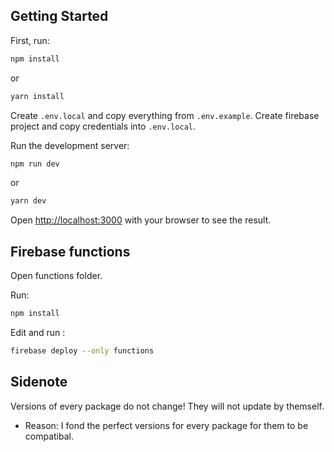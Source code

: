 ## Getting Started

First, run:

```bash
npm install
```
or
```bash
yarn install
```

Create `.env.local` and copy everything from `.env.example`.
Create firebase project and copy credentials into `.env.local`.

Run the development server:

```bash
npm run dev
```
or
```bash
yarn dev
```

Open [http://localhost:3000](http://localhost:3000) with your browser to see the result.

## Firebase functions

Open functions folder.

Run:

```bash
npm install
```

Edit and run :

```bash
firebase deploy --only functions
```

## Sidenote
Versions of every package do not change! They will not update by themself.
- Reason: I fond the perfect versions for every package for them to be compatibal.
